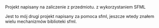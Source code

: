 Projekt napisany na zaliczenie z przedmiotu. z wykorzystaniem SFML

Jest to mój drugi projekt napisany za pomoca sfml, jeszcze wtedy znałem wielu mechanizmów biblioteki sfml.

